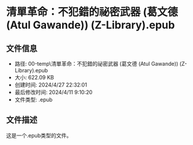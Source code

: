 ﻿# 清單革命：不犯錯的祕密武器 (葛文德 (Atul Gawande)) (Z-Library).epub

## 文件信息
- 路径: 00-temp\清單革命：不犯錯的祕密武器 (葛文德 (Atul Gawande)) (Z-Library).epub
- 大小: 622.09 KB
- 创建时间: 2024/4/27 22:32:01
- 最后修改时间: 2024/4/11 9:10:20
- 文件类型: .epub

## 文件描述
这是一个.epub类型的文件。

